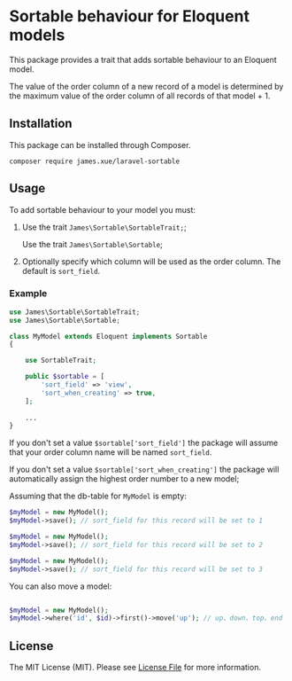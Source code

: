 # Sortable behaviour for Eloquent models



This package provides a trait that adds sortable behaviour to an Eloquent model.

The value of the order column of a new record of a model is determined by the maximum value of the order column of all records of that model + 1.

## Installation

This package can be installed through Composer.

```
composer require james.xue/laravel-sortable
```

## Usage

To add sortable behaviour to your model you must:
1. Use the trait `James\Sortable\SortableTrait;`;

   Use the trait `James\Sortable\Sortable`;
2. Optionally specify which column will be used as the order column. The default is `sort_field`.

### Example

```php
use James\Sortable\SortableTrait;
use James\Sortable\Sortable;

class MyModel extends Eloquent implements Sortable
{

    use SortableTrait;

    public $sortable = [
        'sort_field' => 'view',
        'sort_when_creating' => true,
    ];
    
    ...
}
```

If you don't set a value `$sortable['sort_field']` the package will assume that your order column name will be named `sort_field`.

If you don't set a value `$sortable['sort_when_creating']` the package will automatically assign the highest order number to a new model;

Assuming that the db-table for `MyModel` is empty:

```php
$myModel = new MyModel();
$myModel->save(); // sort_field for this record will be set to 1

$myModel = new MyModel();
$myModel->save(); // sort_field for this record will be set to 2

$myModel = new MyModel();
$myModel->save(); // sort_field for this record will be set to 3

```
You can also move a model:

```php

$myModel = new MyModel();
$myModel->where('id', $id)->first()->move('up'); // up、down、top、end
```


## License

The MIT License (MIT). Please see [License File](LICENSE.md) for more information.

